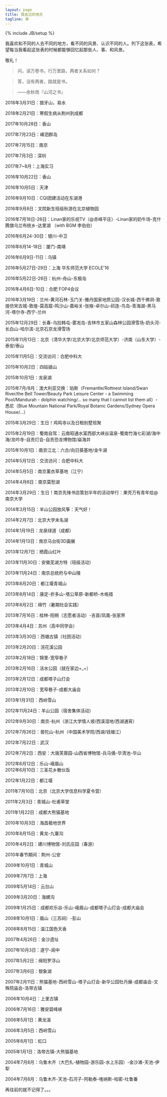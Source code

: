 ```yaml
---
layout: page
title: 我去过的地方
tagline: 单
---
```

{% include JB/setup %}

我喜欢和不同的人去不同的地方，看不同的风景、认识不同的人。列下这张表，希望每当我看起这张表的时候都能够回忆起那些人、事、和风景。

敬礼！

> 问，读万卷书，行万里路，两者关系如何？

> 答，没有两者，路就是书。

> ——余秋雨『山河之书』

2018年3月31日：狼牙山，易水

2018年2月21日：寒假生病从荆州到成都

2017年10月28日：香山

2017年7月23日：嵊泗群岛

2017年7月15日：南京

2017年7月3日：深圳

2017年7~8月：上海实习

2016年10月22日：香山

2016年10月5日：天津

2016年9月10日：CQI团建活动在东湖港

2016年9月8日：叉院新生班级秋游在北京植物园

2016年7月18日-26日：Linan家的乐视TV（@赤峰平庄）-Linan家的奶牛场-克什腾旗乌兰布统乡-达里湖 （with BGM 李伯伯）

2016年6月24-30日：银川-中卫

2016年6月14-18日：厦门-南靖

2016年6月9日-11日：乌镇

2016年5月27日-29日：上海 华东师范大学 ECOLE'16

2016年5月22日-26日：杭州-舟山-东极岛

2016年4月6日-10日：合肥 FOP4会议

2016年3月19日：兰州-黄河石林-玉门关-雅丹国家地质公园-汉长城-西千佛洞-敦煌仿宋古城-敦煌-莫高窟-鸣沙山-嘉峪关-张掖-卓尔山-祁连-鸟岛-青海湖-黑马河-塔尔寺-西宁-兰州

2015年12月29日：长春-乌拉韩屯-雾凇岛-吉林市五家山森林公园滑雪场-奶头河-长白山-哈尔滨-北京石京龙滑雪场 

2015年11月13日：北京（清华大学/北京大学/北京师范大学）-济南（山东大学）-泰安/泰山 

2015年11月5日：交流访问：合肥中科大 

2015年10月2日：四姑娘山 

2015年10月1日：龙泉湖 

2015年7月/8月：澳大利亚交换：珀斯（Fremantle/Rottnest Island/Swan River/the Bell Tower/Beauty Park Leisure Center - a Swimming Pool/Mandurah - dolphin watching/... so many that I cannot list them all）-悉尼（Blue Mountain National Park/Royal Botanic Gardens/Sydney Opera House/...） 

2015年3月29日：生日！鸡鸣寺以及日租别墅班聚 

2015年2月19日：蜀南自驾：云南昭通水富西部大峡谷温泉-蜀南竹海七彩湖/海中海/龙吟寺-自贡灯会-自贡恐龙博物馆/燊海井 

2015年10月1日：南京江北：六合/向日葵基地/金牛湖 

2014年5月12日：交流访问：合肥中科大 

2014年5月5日：南京薰衣草基地（江宁） 

2014年4月6日：南京莫愁湖 

2014年3月29日：生日！南京先锋书店策划半年的活动举行：果壳万有青年烩@南京大学 

2014年3月15日：羊山公园放风筝：天气好！ 

2014年2月7日：北京大学未名湖 

2014年1月19日：龙泉绿道（成都） 

2014年1月13日：南京马台街3D画展 	

2013年12月7日：栖霞山红叶 

2013年11月30日：安徽芜湖方特（班级活动） 

2013年11月24日：南京总统府与中山陵 

2013年8月20日：都江堰青城山 

2013年8月14日：康定-折多山-塔公草原-新都桥-木格措 

2013年8月2日：绵竹（暑期社会实践） 

2013年7月16日：桂林-阳朔（志愿者活动）-吉首/凤凰-张家界 

2013年4月4日：苏州（高中同学会） 

2013年3月30日：西塘古镇（社团活动） 

2013年2月20日：浣花溪公园 

2013年2月18日：锦里-宽窄巷子 

2013年2月16日：活水公园（就在家边+_+） 

2013年2月12日：成都塔子山灯会 

2013年2月10日：宽窄巷子-成都大庙会 

2013年1月31日：西岭雪山 

2012年11月24日：羊山公园（宿舍集体活动） 

2012年9月30日：南京-杭州（浙江大学情人坡/西溪湿地/西湖通宵） 

2012年7月26日：普陀山-杭州（中国美术学院/西湖/钱塘江） 

2012年7月22日：武汉 

2012年7月2日：西安：大唐芙蓉园-山西省博物馆-兵马俑-华清池-华山 

2012年6月12日：乐山-峨眉山 
​       
2012年6月10日：三圣花乡散伙饭 

2012年1月22日：都江堰 

2011年7月10日：北京（北京大学信息科学夏令营） 

2011年2月3日：青城山-杜甫草堂 

2011年1月22日：成都大熊猫基地 

2010年10月3日：海昌极地世界 

2010年8月15日：黄龙-九寨沟 

2010年4月2日：建川博物馆-刘氏庄园（春游） 

2010年春节期间：荆州-公安 

2009年10月1日：青城山 

2009年7月7日：上海 

2009年5月14日：云台山 

2009年3月20日：海螺沟 

2009年1月25日：成都欢乐谷-乐山-峨眉山-成都塔子山灯会-成都大庙会 

2008年10月1日：眉山（三苏祠）-彭山 

2008年8月15日：温江国色天香 

2007年4月26日：金沙遗址 

2007年10月3日：遂宁-阆中 

2007年5月2日：绵阳罗浮山 

2007年3月6日：银象湖 

2007年2月11日：熊猫基地-西岭雪山-塔子山灯会-新华公园牡丹展-成都庙会-文殊院庙会-洛带古镇 

2006年10月4日：上里古镇 

2006年7月16日：雅安碧峰峡 

2006年5月1日：黄龙溪 

2006年3月5日：西岭雪山 

2005年8月1日：虹口 

2005年1月1日：洛带古镇-大熊猫基地 

2004年7月8月：乌鲁木齐（大巴扎-植物园-游乐园-水上乐园）-金沙滩-天池-伊犁 

2004年7月8月：乌鲁木齐-天池-石河子-阿勒泰-喀纳斯-哈密-吐鲁番 

再往前的就不记得了。。。